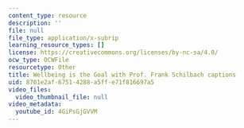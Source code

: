 ```yaml
---
content_type: resource
description: ''
file: null
file_type: application/x-subrip
learning_resource_types: []
license: https://creativecommons.org/licenses/by-nc-sa/4.0/
ocw_type: OCWFile
resourcetype: Other
title: Wellbeing is the Goal with Prof. Frank Schilbach captions
uid: 8701e2af-6751-4288-a5ff-e71f816697a5
video_files:
  video_thumbnail_file: null
video_metadata:
  youtube_id: 4GiPsGjGVVM
---
```

